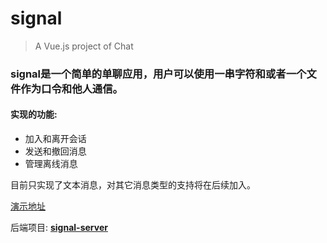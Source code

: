 # signal

> A Vue.js project of Chat

### **signal**是一个简单的单聊应用，用户可以使用一串字符和或者一个文件作为口令和他人通信。</br> 

#### 实现的功能:
 * 加入和离开会话
 * 发送和撤回消息
 * 管理离线消息

 目前只实现了文本消息，对其它消息类型的支持将在后续加入。

[演示地址](http://52.187.132.228:4000)</br>

后端项目: [**signal-server**](https://www.github.com/absmsn/signal-server)
